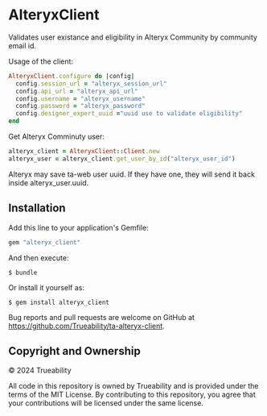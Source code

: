 # AlteryxClient

Validates user existance and eligibility in Alteryx Community by community email id.


Usage of the client:
```ruby
AlteryxClient.configure do |config|
  config.session_url = "alteryx_session_url"
  config.api_url = "alteryx_api_url"
  config.username = "alteryx_username"
  config.password = "alteryx_password"
  config.designer_expert_uuid ="uuid use to validate eligibility"
end
```

Get Alteryx Comminuty user:
```ruby
alteryx_client = AlteryxClient::Client.new
alteryx_user = alteryx_client.get_user_by_id("alteryx_user_id")
```

Alteryx may save ta-web user uuid. If they have one, they will send it back inside alteryx_user.uuid.


## Installation

Add this line to your application's Gemfile:

```ruby
gem "alteryx_client"
```

And then execute:

    $ bundle

Or install it yourself as:

    $ gem install alteryx_client


Bug reports and pull requests are welcome on GitHub at https://github.com/Trueability/ta-alteryx-client.

## Copyright and Ownership

© 2024 Trueability

All code in this repository is owned by Trueability and is provided under the terms of the MIT License. By contributing to this repository, you agree that your contributions will be licensed under the same license.
